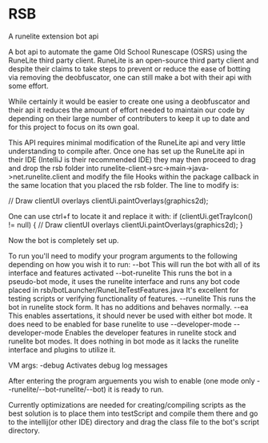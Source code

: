 # RSB
A runelite extension bot api

A bot api to automate the game Old School Runescape (OSRS) using the RuneLite third party client. 
RuneLite is an open-source third party client and despite their claims to take steps to prevent
or reduce the ease of botting via removing the deobfuscator, one can still make a bot with their 
api with some effort. 

While certainly it would be easier to create one using a deobfuscator and their api
it reduces the amount of effort needed to maintain our code by depending on their large number
of contributers to keep it up to date and for this project to focus on its own goal.

This API requires minimal modification of the RuneLite api and very little understanding
to compile after.
Once one has set up the RuneLite api in their IDE (IntelliJ is their recommended IDE)
they may then proceed to drag and drop the rsb folder into 
runelite-client->src->main->java->net.runelite.client
and modify 
the file Hooks within the package callback in the same location that you placed the
rsb folder.
The line to modify is:

// Draw clientUI overlays
clientUi.paintOverlays(graphics2d);

One can use ctrl+f to locate it and replace it with:
		if (clientUi.getTrayIcon() != null) {
			// Draw clientUI overlays
			clientUi.paintOverlays(graphics2d);
		}

Now the bot is completely set up.

To run you'll need to modify your program arguments to the following depending on how you wish it to run:
--bot
This will run the bot with all of its interface and features activated
--bot-runelite
This runs the bot in a pseudo-bot mode, it uses the runelite interface and runs any bot code placed in
rsb/botLauncher/RuneLiteTestFeatures.java
It's excellent for testing scripts or verifying functionality of features.
--runelite
This runs the bot in runelite stock form. It has no additions and behaves normally.
--ea
This enables assertations, it should never be used with either bot mode.
It does need to be enabled for base runelite to use --developer-mode
--developer-mode
Enables the developer features in runelite stock and runelite bot modes. 
It does nothing in bot mode as it lacks the runelite interface and plugins to utilize it.

VM args:
-debug
Activates debug log messages


After entering the program arguements you wish to enable (one mode only --runelite/--bot-runelite/--bot)
it is ready to run.


Currently optimizations are needed for creating/compiling scripts as the best solution is to place
them into testScript and compile them there and go to the intellij(or other IDE) directory and drag
the class file to the bot's script directory.
